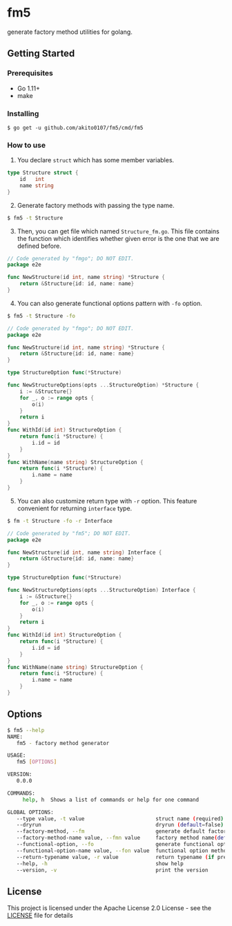 # fm5

generate factory method utilities for golang.

## Getting Started

### Prerequisites
- Go 1.11+
- make

### Installing
```
$ go get -u github.com/akito0107/fm5/cmd/fm5
```

### How to use
1. You declare `struct` which has some member variables.

```go
type Structure struct {
	id   int
	name string
}
```

2. Generate factory methods with passing the type name.
```sh
$ fm5 -t Structure
```

3. Then, you can get file which named `Structure_fm.go`.
This file contains the function which identifies whether given error is the one that we are defined before.

```go
// Code generated by "fmgo"; DO NOT EDIT.
package e2e

func NewStructure(id int, name string) *Structure {
	return &Structure{id: id, name: name}
}
```

4. You can also generate functional options pattern with `-fo` option.

```sh
$ fm5 -t Structure -fo
```

```go
// Code generated by "fmgo"; DO NOT EDIT.
package e2e

func NewStructure(id int, name string) *Structure {
	return &Structure{id: id, name: name}
}

type StructureOption func(*Structure)

func NewStructureOptions(opts ...StructureOption) *Structure {
	i := &Structure{}
	for _, o := range opts {
		o(i)
	}
	return i
}
func WithId(id int) StructureOption {
	return func(i *Structure) {
		i.id = id
	}
}
func WithName(name string) StructureOption {
	return func(i *Structure) {
		i.name = name
	}
}
```
5. You can also customize return type with `-r` option. This feature convenient for returning `interface` type.

```sh
$ fm -t Structure -fo -r Interface
```

```go
// Code generated by "fm5"; DO NOT EDIT.
package e2e

func NewStructure(id int, name string) Interface {
	return &Structure{id: id, name: name}
}

type StructureOption func(*Structure)

func NewStructureOptions(opts ...StructureOption) Interface {
	i := &Structure{}
	for _, o := range opts {
		o(i)
	}
	return i
}
func WithId(id int) StructureOption {
	return func(i *Structure) {
		i.id = id
	}
}
func WithName(name string) StructureOption {
	return func(i *Structure) {
		i.name = name
	}
}
```

## Options
```sh
$ fm5 --help
NAME:
   fm5 - factory method generator

USAGE:
   fm5 [OPTIONS]

VERSION:
   0.0.0

COMMANDS:
     help, h  Shows a list of commands or help for one command

GLOBAL OPTIONS:
   --type value, -t value                       struct name (required)
   --dryrun                                     dryrun (default=false)
   --factory-method, --fm                       generate default factory method(default=true)
   --factory-method-name value, --fmn value     factory method name(default=New + $typename)
   --functional-option, --fo                    generate functional option patterns methods(default=false)
   --functional-option-name value, --fon value  functional option method name(New + $typename + Options)
   --return-typename value, -r value            return typename (if present, applied this type, otherwise, using pointer type of given type)
   --help, -h                                   show help
   --version, -v                                print the version
```

## License
This project is licensed under the Apache License 2.0 License - see the [LICENSE](LICENSE) file for details
